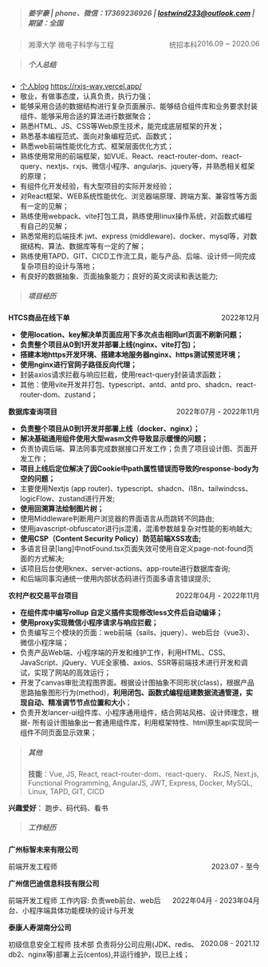 > ##### 姜宇豪 | phone、微信：17369236926 | <lostwind233@outlook.com>  | 期望：全国

> 湘潭大学<span style="float: right">2016.09 ~ 2020.06</span>
> 微电子科学与工程<span style="float: right">统招本科</span>

> ##### 个人总结

- [个人blog](https://rxjs-way.vercel.app/) https://rxjs-way.vercel.app/
- 敬业，有做事态度，认真负责，执行力强；
- 能够采用合适的数据结构进行复杂页面展示、能够结合组件库和业务要求封装组件、能够采用合适的算法进行数据聚合；
- 熟悉HTML、JS、CSS等Web原生技术，能完成底层框架的开发；
- 熟悉基本编程范式、面向对象编程范式、函数式；
- 熟悉web前端性能优化方式、框架层面优化方式；
- 熟练使用常用的前端框架，如VUE、React、react-router-dom、react-query、nextjs、rxjs、微信小程序、angularjs、jquery等，并熟悉相关框架的原理；
- 有组件化开发经验，有大型项目的实际开发经验；
- 对React框架、WEB系统性能优化、浏览器端原理、跨端方案、兼容性等方面有一定的见解；
- 熟练使用webpack、vite打包工具，熟练使用linux操作系统，对函数式编程 有自己的见解；
- 熟悉常用的后端技术 jwt、express (middleware)、docker、mysql等，对数据结构、算法、数据库等有一定的了解；
- 熟练使用TAPD、GIT、CICD工作流工具，能与产品、后端、设计师一同完成复杂项目的设计与落地；
- 有良好的数据抽象、页面抽象能力；良好的英文阅读和表达能力;

> ##### 项目经历

**HTCS商品在线下单** <span style="float: right;">2022年12月</span>
- **使用location、key解决单页面应用下多次点击相同url页面不刷新问题；**
- **负责整个项目从0到1开发并部署上线(nginx、vite打包)；**
- **搭建本地https开发环境、搭建本地服务器nginx、https测试预览环境；**
- **使用nginx进行官网子路径反向代理；**
- 封装axios请求拦截与响应拦截，使用react-query封装请求函数；
- 其他：使用vite开发并打包、typescript、antd、antd pro、shadcn、react-router-dom、zustand；

**数据库查询项目** <span style="float: right;">2022年07月 - 2022年11月</span>

- **负责整个项目从0到1开发并部署上线（docker、nginx）；**
- **解决基础通用组件使用大型wasm文件导致显示缓慢的问题；**
- 负责协调后端、算法同事完成数据接口开发工作；负责了项目设计图、页面开发工作；
- **项目上线后定位解决了因Cookie中path属性错误而导致的response-body为空的问题；**
- 主要使用Nextjs (app router)、typescript、shadcn、i18n、tailwindcss、logicFlow、zustand进行开发;
- **使用回溯算法绘制图片树；**
- 使用Middleware判断用户浏览器的界面语言从而跳转不同路由;
- 使用javascript-obfuscator进行js混淆，混淆参数越复杂对性能的影响越大;
- **使用CSP（Content Security Policy）防范前端XSS攻击;**
- 多语言目录[lang]中notFound.tsx页面失效可使用自定义page-not-found页面的方式解决;
- 该项目后台使用knex、server-actions、app-route进行数据库查询;
- 和后端同事沟通统一使用内部状态码进行页面多语言错误提示;

**农村产权交易平台项目** <span style="float: right;">2022年04月 - 2022年11月</span>

- **在组件库中编写rollup 自定义插件实现修改less文件后自动编译；**
- **使用proxy实现微信小程序请求与响应拦截；**
- 负责编写三个模块的页面：web前端（sails、jquery）、web后台（vue3）、微信小程序端；
- 负责产品Web端、小程序端的开发和维护工作，利用HTML、CSS、JavaScript、jQuery、VUE全家桶、axios、SSR等前端技术进行开发和调试，实现了网站的高效运行；
- 开发了canvas审批流程图界面。根据设计图抽象不同形状(class)，根据产品思路抽象图形行为(method)，**利用闭包、函数式编程组建数据流通管道，实现自动、精准调节节点位置和大小**；
- 负责开发lancer-ui组件库、小程序通用组件，结合网站风格、设计师理念，根据- 所有设计图抽象出一套通用组件库，利用框架特性、html原生api实现同一组件不同页面显示效果；

> ##### 其他
>
> **技能**：Vue, JS, React, react-router-dom、react-query、 RxJS, Next.js, Functional Programming, AngularJS, JWT, Express, Docker, MySQL, Linux, TAPD, GIT, CICD

**兴趣爱好**： 跑步、码代码、看书

> ##### 工作经历

**广州标智未来有限公司**

前端开发工程师 <span style="float:right;">2023.07 - 至今</span>

**广州信巴迪信息科技有限公司**

前端开发⼯程师<span style="float:right;">2022年04月 - 2023年04月</span>
⼯作内容: 负责web前台、web后台、小程序端具体功能模块的设计与开发

**泰康人寿湖南分公司**

初级信息安全工程师 技术部<span style="float:right;">2020.08 - 2021.12</span>
负责将分公司应用(JDK、redis、db2、nginx等)部署上云(centos),并运行维护，现已上线；
